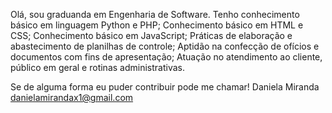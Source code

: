 Olá, sou graduanda em Engenharia de Software.
Tenho conhecimento básico em linguagem Python e PHP;
Conhecimento básico em HTML e CSS;
Conhecimento básico em JavaScript;
Práticas de elaboração e abastecimento de planilhas de controle;
Aptidão na confecção de ofícios e documentos com fins de apresentação;
Atuação no atendimento ao cliente, público em geral e rotinas administrativas.

Se de alguma forma eu puder contribuir pode me chamar!
Daniela Miranda
danielamirandax1@gmail.com
